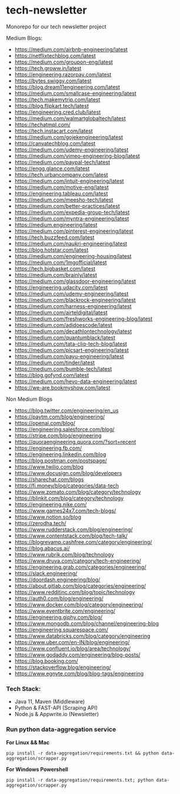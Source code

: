 # tech-newsletter

Monorepo for our tech newsletter project

Medium Blogs:

- https://medium.com/airbnb-engineering/latest
- https://netflixtechblog.com/latest
- https://medium.com/groupon-eng/latest
- https://tech.groww.in/latest
- https://engineering.razorpay.com/latest
- https://bytes.swiggy.com/latest
- https://blog.dream11engineering.com/latest
- https://medium.com/smallcase-engineering/latest
- https://tech.makemytrip.com/latest
- https://blog.flipkart.tech/latest
- https://engineering.cred.club/latest
- https://medium.com/walmartglobaltech/latest
- https://techatmpl.com/
- https://tech.instacart.com/latest
- https://medium.com/gojekengineering/latest
- https://canvatechblog.com/latest
- https://medium.com/udemy-engineering/latest
- https://medium.com/vimeo-engineering-blog/latest
- https://medium.com/paypal-tech/latest
- https://engg.glance.com/latest
- https://tech.urbancompany.com/latest
- https://medium.com/intuit-engineering/latest
- https://medium.com/motive-eng/latest
- https://engineering.tableau.com/latest
- https://medium.com/meesho-tech/latest
- https://medium.com/better-practices/latest
- https://medium.com/expedia-group-tech/latest
- https://medium.com/myntra-engineering/latest
- https://medium.engineering/latest
- https://medium.com/pinterest-engineering/latest
- https://tech.buzzfeed.com/latest
- https://medium.com/naukri-engineering/latest
- https://blog.hotstar.com/latest
- https://medium.com/engineering-housing/latest
- https://medium.com/1mgofficial/latest
- https://tech.bigbasket.com/latest
- https://medium.com/brainly/latest
- https://medium.com/glassdoor-engineering/latest
- https://engineering.udacity.com/latest
- https://medium.com/udemy-engineering/latest
- https://medium.com/blackrock-engineering/latest
- https://medium.com/harness-engineering/latest
- https://medium.com/airteldigital/latest
- https://medium.com/freshworks-engineering-blog/latest
- https://medium.com/adidoescode/latest
- https://medium.com/decathlontechnology/latest
- https://medium.com/quantumblack/latest
- https://medium.com/tata-cliq-tech-blog/latest
- https://medium.com/picsart-engineering/latest
- https://medium.com/payu-engineering/latest
- https://medium.com/tinder/latest
- https://medium.com/bumble-tech/latest
- https://blog.gofynd.com/latest
- https://medium.com/hevo-data-engineering/latest
- https://we-are.bookmyshow.com/latest

Non Medium Blogs

- https://blog.twitter.com/engineering/en_us
- https://paytm.com/blog/engineering/
- https://openai.com/blog/
- https://engineering.salesforce.com/blog/
- https://stripe.com/blog/engineering
- https://quoraengineering.quora.com/?sort=recent
- https://engineering.fb.com/
- https://engineering.linkedin.com/blog
- https://blog.postman.com/postspage/
- https://www.twilio.com/blog
- https://www.docusign.com/blog/developers
- https://sharechat.com/blogs
- https://fi.money/blog/categories/data-tech
- https://www.zomato.com/blog/category/technology
- https://blinkit.com/blog/category/technology
- https://engineering.nike.com/
- https://www.games24x7.com/tech-blogs/
- https://www.notion.so/blog
- https://zerodha.tech/
- https://www.rudderstack.com/blog/engineering/
- https://www.contentstack.com/blog/tech-talk/
- https://blogrevamp.cashfree.com/category/engineering/
- https://blog.abacus.ai/
- https://www.rubrik.com/blog/technology
- https://www.druva.com/category/tech-engineering/
- https://engineering.grab.com/categories/engineering/
- https://slack.engineering/
- https://doordash.engineering/blog/
- https://about.gitlab.com/blog/categories/engineering/
- https://www.redditinc.com/blog/topic/technology
- https://auth0.com/blog/engineering/
- https://www.docker.com/blog/category/engineering/
- https://www.eventbrite.com/engineering/
- https://engineering.giphy.com/blog/
- https://www.mongodb.com/blog/channel/engineering-blog
- https://engineering.squarespace.com/
- https://www.databricks.com/blog/category/engineering
- https://www.uber.com/en-IN/blog/engineering/
- https://www.confluent.io/blog/area/technology/
- https://www.godaddy.com/engineering/blog-posts/
- https://blog.booking.com/
- https://stackoverflow.blog/engineering/
- https://www.egnyte.com/blog/blog-tags/engineering

### Tech Stack:
- Java 11, Maven (Middleware)
- Python & FAST-API (Scraping API)
- Node.js & Appwrite.io (Newsletter)

### Run python data-aggregation service

**For Linux && Mac**

`pip install -r data-aggregation/requirements.txt && python data-aggregation/scrapper.py`

**For Windows Powershell**

`pip install -r data-aggregation/requirements.txt; python data-aggregation/scrapper.py`